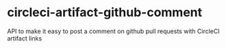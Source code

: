 # circleci-artifact-github-comment
API to make it easy to post a comment on github pull requests with CircleCI artifact links
